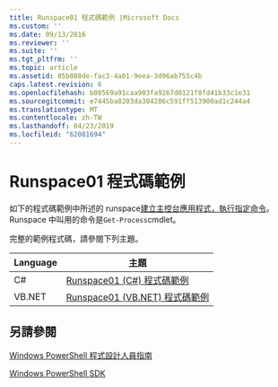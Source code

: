 ```yaml
---
title: Runspace01 程式碼範例 |Microsoft Docs
ms.custom: ''
ms.date: 09/13/2016
ms.reviewer: ''
ms.suite: ''
ms.tgt_pltfrm: ''
ms.topic: article
ms.assetid: 05b088de-fac3-4a01-9eea-3d96ab755c4b
caps.latest.revision: 6
ms.openlocfilehash: b08569a91caa903fa9267d0121f8fd41b33c1e31
ms.sourcegitcommit: e7445ba8203da304286c591ff513900ad1c244a4
ms.translationtype: MT
ms.contentlocale: zh-TW
ms.lasthandoff: 04/23/2019
ms.locfileid: "62081694"
---
```

# <a name="runspace01-code-samples"></a>Runspace01 程式碼範例

如下的程式碼範例中所述的 runspace[建立主控台應用程式，執行指定命令](http://msdn.microsoft.com/en-us/793a6570-a072-4799-840b-172f28ce620e)。 Runspace 中叫用的命令是`Get-Process`cmdlet。

完整的範例程式碼，請參閱下列主題。

|Language|主題|
|--------------|-----------|
|C#|[Runspace01 (C#) 程式碼範例](./runspace01-csharp-code-sample.md)|
|VB.NET|[Runspace01 (VB.NET) 程式碼範例](./runspace01-vb-net-code-sample.md)|

## <a name="see-also"></a>另請參閱

[Windows PowerShell 程式設計人員指南](./windows-powershell-programmer-s-guide.md)

[Windows PowerShell SDK](../windows-powershell-reference.md)